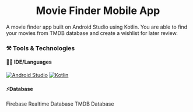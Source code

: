 <h1 align="center"> Movie Finder Mobile App </h1>

<p>A movie finder app built on Android Studio using Kotlin. You are able to find your movies from TMDB database and create a wishlist for later review.</p>

<h3 align="left">⚒️ Tools & Technologies</h3>
<h4 align="left"> 👩‍💻 IDE/Languages </h4>

[![Android Studio](https://img.shields.io/badge/Android-3DDC84?style=for-the-badge&logo=android&logoColor=white)](#)
[![Kotlin](https://img.shields.io/badge/Kotlin-0095D5?&style=for-the-badge&logo=kotlin&logoColor=white)](#)

<h4 align="left">⚡Database </h4>

Firebase Realtime Database 
TMDB Database

